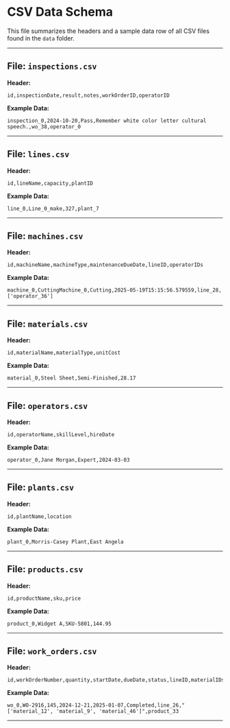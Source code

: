 # CSV Data Schema  
  
This file summarizes the headers and a sample data row of all CSV files found in the `data` folder.  
  
---  
  
## File: `inspections.csv`  
**Header:**  
```csv  
id,inspectionDate,result,notes,workOrderID,operatorID  
```  
**Example Data:**  
```csv  
inspection_0,2024-10-20,Pass,Remember white color letter cultural speech.,wo_38,operator_0  
```  
---  
  
## File: `lines.csv`  
**Header:**  
```csv  
id,lineName,capacity,plantID  
```  
**Example Data:**  
```csv  
line_0,Line_0_make,327,plant_7  
```  
---  
  
## File: `machines.csv`  
**Header:**  
```csv  
id,machineName,machineType,maintenanceDueDate,lineID,operatorIDs  
```  
**Example Data:**  
```csv  
machine_0,CuttingMachine_0,Cutting,2025-05-19T15:15:56.579559,line_28,['operator_36']  
```  
---  
  
## File: `materials.csv`  
**Header:**  
```csv  
id,materialName,materialType,unitCost  
```  
**Example Data:**  
```csv  
material_0,Steel Sheet,Semi-Finished,28.17  
```  
---  
  
## File: `operators.csv`  
**Header:**  
```csv  
id,operatorName,skillLevel,hireDate  
```  
**Example Data:**  
```csv  
operator_0,Jane Morgan,Expert,2024-03-03  
```  
---  
  
## File: `plants.csv`  
**Header:**  
```csv  
id,plantName,location  
```  
**Example Data:**  
```csv  
plant_0,Morris-Casey Plant,East Angela  
```  
---  
  
## File: `products.csv`  
**Header:**  
```csv  
id,productName,sku,price  
```  
**Example Data:**  
```csv  
product_0,Widget A,SKU-5801,144.95  
```  
---  
  
## File: `work_orders.csv`  
**Header:**  
```csv  
id,workOrderNumber,quantity,startDate,dueDate,status,lineID,materialIDs,productID  
```  
**Example Data:**  
```csv  
wo_0,WO-2916,145,2024-12-21,2025-01-07,Completed,line_26,"['material_12', 'material_9', 'material_46']",product_33  
```  
---  
  

